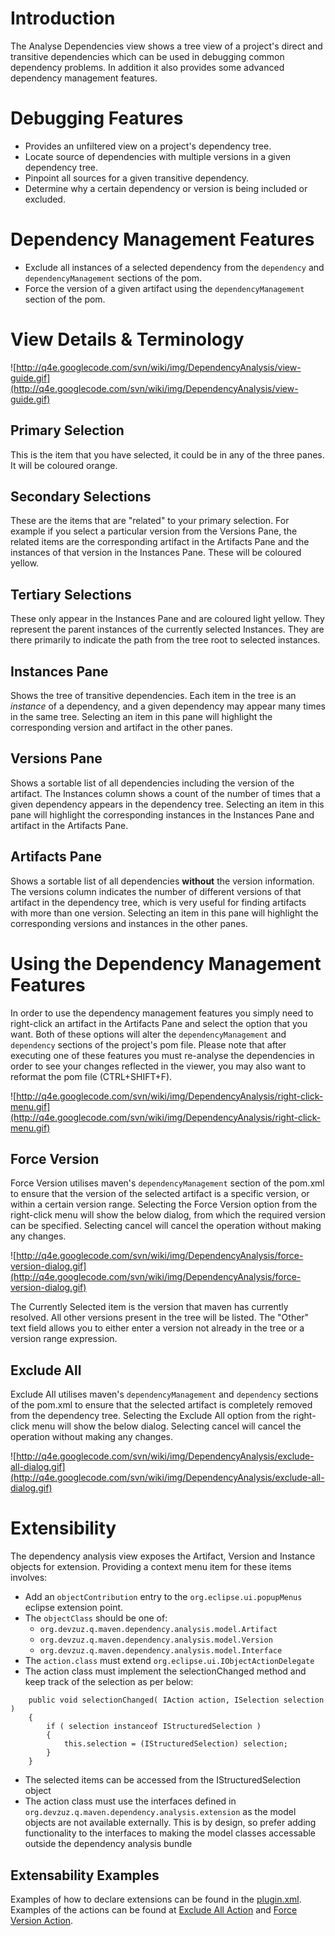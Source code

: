 # Introduction #

The Analyse Dependencies view shows a tree view of a project's direct and transitive dependencies which can be used in debugging common dependency problems.  In addition it also provides some advanced dependency management features.

# Debugging Features #

  * Provides an unfiltered view on a project's dependency tree.
  * Locate source of dependencies with multiple versions in a given dependency tree.
  * Pinpoint all sources for a given transitive dependency.
  * Determine why a certain dependency or version is being included or excluded.

# Dependency Management Features #

  * Exclude all instances of a selected dependency from the `dependency` and `dependencyManagement` sections of the pom.
  * Force the version of a given artifact using the `dependencyManagement` section of the pom.

# View Details & Terminology #

![http://q4e.googlecode.com/svn/wiki/img/DependencyAnalysis/view-guide.gif](http://q4e.googlecode.com/svn/wiki/img/DependencyAnalysis/view-guide.gif)

## Primary Selection ##
This is the item that you have selected, it could be in any of the three panes.  It will be coloured orange.

## Secondary Selections ##
These are the items that are "related" to your primary selection.  For example if you select a particular version from the Versions Pane, the related items are the corresponding artifact in the Artifacts Pane and the instances of that version in the Instances Pane.  These will be coloured yellow.

## Tertiary Selections ##
These only appear in the Instances Pane and are coloured light yellow.  They represent the parent instances of the currently selected Instances.  They are there primarily to indicate the path from the tree root to selected instances.

## Instances Pane ##
Shows the tree of transitive dependencies.  Each item in the tree is an _instance_ of a dependency, and a given dependency may appear many times in the same tree.  Selecting an item in this pane will highlight the corresponding version and artifact in the other panes.

## Versions Pane ##
Shows a sortable list of all dependencies including the version of the artifact.  The Instances column shows a count of the number of times that a given dependency appears in the dependency tree.  Selecting an item in this pane will highlight the corresponding instances in the Instances Pane and artifact in the Artifacts Pane.

## Artifacts Pane ##
Shows a sortable list of all dependencies **without** the version information.  The versions column indicates the number of different versions of that artifact in the dependency tree, which is very useful for finding artifacts with more than one version.  Selecting an item in this pane will highlight the corresponding versions and instances in the other panes.

# Using the Dependency Management Features #

In order to use the dependency management features you simply need to right-click an artifact in the Artifacts Pane and select the option that you want.  Both of these options will alter the `dependencyManagement` and `dependency` sections of the project's pom file.  Please note that after executing one of these features you must re-analyse the dependencies in order to see your changes reflected in the viewer, you may also want to reformat the pom file (CTRL+SHIFT+F).

![http://q4e.googlecode.com/svn/wiki/img/DependencyAnalysis/right-click-menu.gif](http://q4e.googlecode.com/svn/wiki/img/DependencyAnalysis/right-click-menu.gif)

## Force Version ##

Force Version utilises maven's `dependencyManagement` section of the pom.xml to ensure that the version of the selected artifact is a specific version, or within a certain version range.  Selecting the Force Version option from the right-click menu will show the below dialog, from which the required version can be specified.  Selecting cancel will cancel the operation without making any changes.

![http://q4e.googlecode.com/svn/wiki/img/DependencyAnalysis/force-version-dialog.gif](http://q4e.googlecode.com/svn/wiki/img/DependencyAnalysis/force-version-dialog.gif)

The Currently Selected item is the version that maven has currently resolved.  All other versions present in the tree will be listed.  The "Other" text field allows you to either enter a version not already in the tree or a version range expression.

## Exclude All ##

Exclude All utilises maven's `dependencyManagement` and `dependency` sections of the pom.xml to ensure that the selected artifact is completely removed from the dependency tree.  Selecting the Exclude All option from the right-click menu will show the below dialog.  Selecting cancel will cancel the operation without making any changes.

![http://q4e.googlecode.com/svn/wiki/img/DependencyAnalysis/exclude-all-dialog.gif](http://q4e.googlecode.com/svn/wiki/img/DependencyAnalysis/exclude-all-dialog.gif)

# Extensibility #

The dependency analysis view exposes the Artifact, Version and Instance objects for extension.  Providing a context menu item for these items involves:

  * Add an `objectContribution` entry to the `org.eclipse.ui.popupMenus` eclipse extension point.
  * The `objectClass` should be one of:
    * `org.devzuz.q.maven.dependency.analysis.model.Artifact`
    * `org.devzuz.q.maven.dependency.analysis.model.Version`
    * `org.devzuz.q.maven.dependency.analysis.model.Interface`
  * The `action.class` must extend `org.eclipse.ui.IObjectActionDelegate`
  * The action class must implement the selectionChanged method and keep track of the selection as per below:
```
    public void selectionChanged( IAction action, ISelection selection )
    {
        if ( selection instanceof IStructuredSelection )
        {
            this.selection = (IStructuredSelection) selection;
        }
    }
```
  * The selected items can be accessed from the IStructuredSelection object
  * The action class must use the interfaces defined in `org.devzuz.q.maven.dependency.analysis.extension` as the model objects are not available externally.  This is by design, so prefer adding functionality to the interfaces to making the model classes accessable outside the dependency analysis bundle

## Extensability Examples ##

Examples of how to declare extensions can be found in the [plugin.xml](http://code.google.com/p/q4e/source/browse/trunk/plugins/maven/dependency-analysis/plugin.xml).  Examples of the actions can be found at [Exclude All Action](http://code.google.com/p/q4e/source/browse/trunk/plugins/maven/dependency-analysis/src/main/java/org/devzuz/q/maven/dependency/analysis/actions/ExcludeAllAction.java) and [Force Version Action](http://code.google.com/p/q4e/source/browse/trunk/plugins/maven/dependency-analysis/src/main/java/org/devzuz/q/maven/dependency/analysis/actions/ForceVersionAction.java).